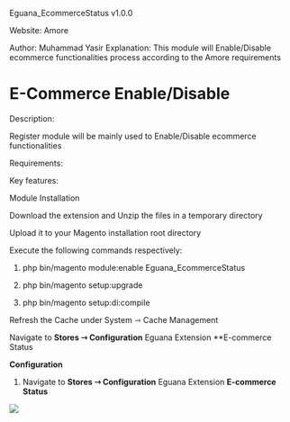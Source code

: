 Eguana_EcommerceStatus v1.0.0

Website: Amore

Author: Muhammad Yasir 
Explanation: This module will Enable/Disable ecommerce functionalities process according to the Amore requirements

# E-Commerce Enable/Disable

Description:

Register module will be mainly used to Enable/Disable ecommerce functionalities

Requirements:

Key features:

Module Installation

Download the extension and Unzip the files in a temporary directory

Upload it to your Magento installation root directory

Execute the following commands respectively:

1.  php bin/magento module:enable Eguana_EcommerceStatus

2.  php bin/magento setup:upgrade

3.  php bin/magento setup:di:compile

Refresh the Cache under System ⇾ Cache Management

Navigate to **Stores ⇾ Configuration** Eguana Extension **E-commerce Status


**Configuration**

1. Navigate to **Stores ⇾ Configuration** Eguana Extension  **E-commerce Status**


![](https://i.ibb.co/Bs2pmMk/Screenshot-2.png)

